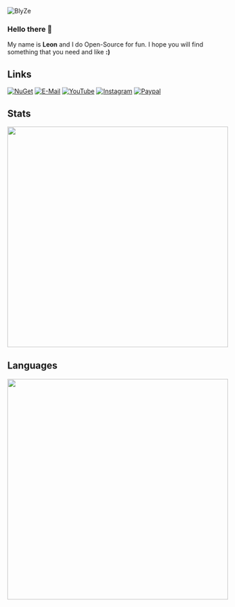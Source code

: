 ![BlyZe](https://user-images.githubusercontent.com/95288041/198973742-97289725-4026-4202-bf6d-3c9068c54d56.svg)

### Hello there 👋

My name is **Leon** and I do Open-Source for fun. I hope you will find something that you need and like **:)**

## Links

[![NuGet](https://img.shields.io/badge/NuGet-BlyZe-blue?style=for-the-badge&logo=appveyor)](https://www.nuget.org/profiles/BlyZe)
[![E-Mail](https://img.shields.io/badge/Gmail-D14836?style=for-the-badge&logo=gmail&logoColor=white)](https://mail.google.com/mail/u/?authuser=leonschimmel15@gmail.com)
[![YouTube](https://img.shields.io/badge/YouTube-FF0000?style=for-the-badge&logo=youtube&logoColor=white)](https://www.youtube.com/@BlyZeHD)
[![Instagram](https://img.shields.io/badge/Instagram-E4405F?style=for-the-badge&logo=instagram&logoColor=white)](https://www.instagram.com/derechteblyzeee/)
[![Paypal](https://img.shields.io/badge/PayPal-00457C?style=for-the-badge&logo=paypal&logoColor=white)](https://www.paypal.com/donate/?hosted_button_id=N9S3FT7EAV982)

## Stats

<img align=center width=500 src="https://github-readme-stats.vercel.app/api?username=blyzeyt&show_icons=true&hide_title=true&include_all_commits=true&theme=github_dark">

## Languages

<img align=center width=500 src="https://github-readme-stats.vercel.app/api/top-langs/?username=blyzeyt&theme=github_dark&hide_title=true&layout=compact">
